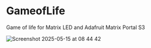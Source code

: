 # GameofLife
Game of life for Matrix LED and Adafruit Matrix Portal S3

![Screenshot 2025-05-15 at 08 44 42](https://github.com/user-attachments/assets/af4ed8db-a648-41c8-8a13-89a066c531a3)

